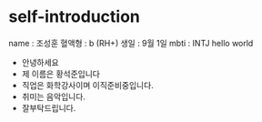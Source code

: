 # self-introduction

name : 조성훈
혈액형 : b (RH+)
생일 : 9월 1일
mbti : INTJ
hello world

- 안녕하세요
- 제 이름은 황석준입니다
- 직업은 화학강사이며 이직준비중입니다.
- 취미는 음악입니다.
- 잘부탁드립니다.